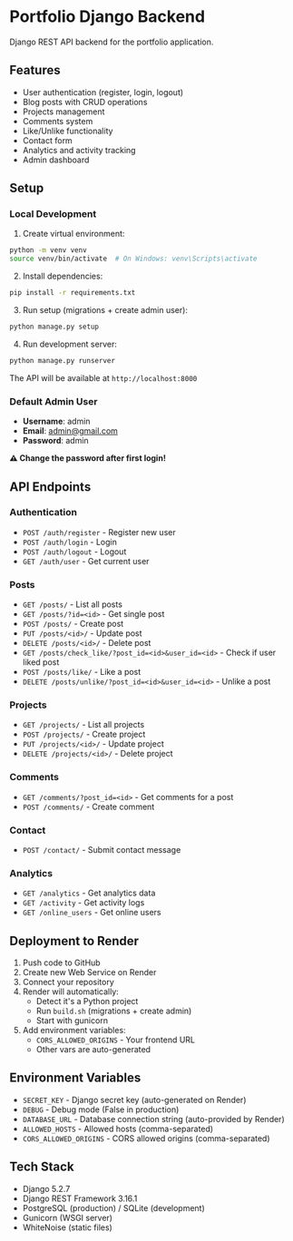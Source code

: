 # Portfolio Django Backend

Django REST API backend for the portfolio application.

## Features

- User authentication (register, login, logout)
- Blog posts with CRUD operations
- Projects management
- Comments system
- Like/Unlike functionality
- Contact form
- Analytics and activity tracking
- Admin dashboard

## Setup

### Local Development

1. Create virtual environment:
```bash
python -m venv venv
source venv/bin/activate  # On Windows: venv\Scripts\activate
```

2. Install dependencies:
```bash
pip install -r requirements.txt
```

3. Run setup (migrations + create admin user):
```bash
python manage.py setup
```

4. Run development server:
```bash
python manage.py runserver
```

The API will be available at `http://localhost:8000`

### Default Admin User

- **Username**: admin
- **Email**: admin@gmail.com
- **Password**: admin

**⚠️ Change the password after first login!**

## API Endpoints

### Authentication
- `POST /auth/register` - Register new user
- `POST /auth/login` - Login
- `POST /auth/logout` - Logout
- `GET /auth/user` - Get current user

### Posts
- `GET /posts/` - List all posts
- `GET /posts/?id=<id>` - Get single post
- `POST /posts/` - Create post
- `PUT /posts/<id>/` - Update post
- `DELETE /posts/<id>/` - Delete post
- `GET /posts/check_like/?post_id=<id>&user_id=<id>` - Check if user liked post
- `POST /posts/like/` - Like a post
- `DELETE /posts/unlike/?post_id=<id>&user_id=<id>` - Unlike a post

### Projects
- `GET /projects/` - List all projects
- `POST /projects/` - Create project
- `PUT /projects/<id>/` - Update project
- `DELETE /projects/<id>/` - Delete project

### Comments
- `GET /comments/?post_id=<id>` - Get comments for a post
- `POST /comments/` - Create comment

### Contact
- `POST /contact/` - Submit contact message

### Analytics
- `GET /analytics` - Get analytics data
- `GET /activity` - Get activity logs
- `GET /online_users` - Get online users

## Deployment to Render

1. Push code to GitHub
2. Create new Web Service on Render
3. Connect your repository
4. Render will automatically:
   - Detect it's a Python project
   - Run `build.sh` (migrations + create admin)
   - Start with gunicorn
5. Add environment variables:
   - `CORS_ALLOWED_ORIGINS` - Your frontend URL
   - Other vars are auto-generated

## Environment Variables

- `SECRET_KEY` - Django secret key (auto-generated on Render)
- `DEBUG` - Debug mode (False in production)
- `DATABASE_URL` - Database connection string (auto-provided by Render)
- `ALLOWED_HOSTS` - Allowed hosts (comma-separated)
- `CORS_ALLOWED_ORIGINS` - CORS allowed origins (comma-separated)

## Tech Stack

- Django 5.2.7
- Django REST Framework 3.16.1
- PostgreSQL (production) / SQLite (development)
- Gunicorn (WSGI server)
- WhiteNoise (static files)
